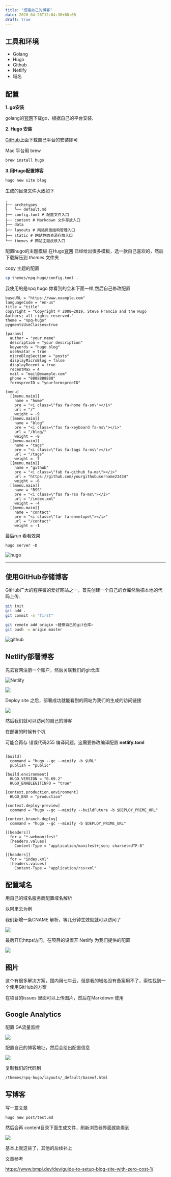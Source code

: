 ```yaml
---
title: "搭建自己的博客"
date: 2020-04-26T12:04:30+08:00
draft: true
---
```




## 工具和环境 

- Golang
- Hugo
- Github
- Netlify
- 域名






## 配置
**1. go安装**

golang的[官网](https://golang.org/dl/)下载go，根据自己的平台安装.

**2. Hugo 安装**

[GitHub](https://github.com/gohugoio/hugo/releases)上面下载自己平台的安装即可

Mac 平台用 brew

``` bash
brew install hugo
```

**3.用Hugo配置博客**

```bash
hugo new site blog
```
生成的目录文件大致如下
```fallback
.
├── archetypes
│   └── default.md
├── config.toml # 配置文件入口
├── content # Markdown 文件存放入口
├── data
├── layouts # 网站页面结构管理入口
├── static # 网站静态资源存放入口
└── themes # 网站主题皮肤入口
```
配置hugo的主题模板
在Hugo[官网](https://themes.gohugo.io/) 已经给出很多模板，选一款自己喜欢的，然后下载解压到 *themes* 文件夹

copy 主题的配置

```bash
cp themes/npq-hugo/config.toml .
```

我使用的是npq hugo 你看到的会和下面一样,然后自己修改配置

```
baseURL = "https://www.example.com"
languageCode = "en-us"
title = "title"
copyright = "Copyright © 2008–2019, Steve Francia and the Hugo Authors; all rights reserved."
theme = "npq-hugo"
pygmentsUseClasses=true

[params]
  author = "your name"
  description = "your description"
  keywords = "hugo blog"
  useAvatar = true
  microBlogSection = "posts"
  displayMicroBlog = false
  displayRecent = true
  recentMax = 4
  mail = "mail@example.com"
  phone = "8888888888"
  formspreeID = "yourformspreeID"

[menu]
  [[menu.main]]
    name = "home"
    pre = "<i class=\"fas fa-home fa-sm\"></i>"
    url = "/"
    weight = -9 
  [[menu.main]]
    name = "blog"
    pre = "<i class=\"fas fa-keyboard fa-ms\"></i>"
    url = "/blog/"
    weight = -8
  [[menu.main]]
    name = "tags"
    pre = "<i class=\"fas fa-tags fa-ms\"></i>"
    url = "/tags"
    weight = -7 
  [[menu.main]]
    name = "github"
    pre = "<i class=\"fab fa-github fa-ms\"></i>"
    url = "https://github.com/yourgithubusername23434"
    weight = -6 
  [[menu.main]]
    name = "RSS"
    pre = "<i class=\"fas fa-rss fa-ms\"></i>"
    url = "/index.xml"
    weight = -4 
  [[menu.main]]
    name = "contact"
    pre = "<i class=\"far fa-envelope\"></i>"
    url = "/contact"
    weight = -1 

```

最后run 看看效果

```
hugo server -D
```

![hugo](https://raw.githubusercontent.com/saadnpq/npq-hugo/master/images/screenshot.png)





------

## 使用GitHub存储博客



GitHub广大的程序猿的爱好网站之一，首先创建一个自己的仓库然后把本地的代码上传.

```bash
git init
git add .
git commit -m "first"

git remote add origin <替换自己的git仓库>
git push -u origin master

```

![github](https://user-images.githubusercontent.com/39219403/80298943-6882da80-87c3-11ea-97f7-8691a20dc80e.png)

## Netlify部署博客

先去官网注册一个账户，然后关联我们的git仓库

![Netlify](https://user-images.githubusercontent.com/39219403/80299080-38880700-87c4-11ea-9fa3-04664b5733bd.png)

![](https://user-images.githubusercontent.com/39219403/80299146-ae8c6e00-87c4-11ea-8277-01036b31e3d2.png)

Deploy site 之后，部署成功就能看到的网站为我们的生成的访问链接

![](https://user-images.githubusercontent.com/39219403/80299192-02975280-87c5-11ea-9067-3aa6a6571fa3.png)

然后我们就可以访问的自己的博客

在部署的时候有个坑

可能会再存 错误代码255 编译问题，这需要修改编译配置 **netlify.toml**

```
  
[build]
  command = "hugo --gc --minify -b $URL"
  publish = "public"

[build.environment]
  HUGO_VERSION = "0.69.2"
  HUGO_ENABLEGITINFO = "true"

[context.production.environment]
  HUGO_ENV = "production"

[context.deploy-preview]
  command = "hugo --gc --minify --buildFuture -b $DEPLOY_PRIME_URL"

[context.branch-deploy]
  command = "hugo --gc --minify -b $DEPLOY_PRIME_URL"

[[headers]]
  for = "*.webmanifest"
  [headers.values]
    Content-Type = "application/manifest+json; charset=UTF-8"

[[headers]]
  for = "index.xml"
  [headers.values]
    Content-Type = "application/rss+xml"
```



## 配置域名

用自己的域名服务商配置域名解析

以阿里云为例

我们新增一条CNAME 解析，等几分钟生效就就可以访问了

![](https://user-images.githubusercontent.com/39219403/80299311-feb80000-87c5-11ea-9ff2-1c0f283f1c0d.png)



最后开启https访问，在项目的设置开 Netlify 为我们提供的配置

![](https://user-images.githubusercontent.com/39219403/80299376-738b3a00-87c6-11ea-9a3a-23fea01adf99.png)

## 图片

这个有很多解决方案，国内用七牛云，但是我的域名没有备案用不了，索性找到一个使用GitHub的方案

在项目的issues 里面可以上传图片，然后在Markdown 使用



## Google Analytics

配置 GA流量监控

![](https://user-images.githubusercontent.com/39219403/80299735-4ee49180-87c9-11ea-8362-ebea32b148a3.png)

配置自己的博客地址，然后会给出配置信息

![](https://user-images.githubusercontent.com/39219403/80299771-9c60fe80-87c9-11ea-89fb-519c783f8658.png)



复制我们的代码到

```
/themes/npq-hugo/layouts/_default/baseof.html
```



## 写博客

写一篇文章

```
hugo new post/test.md
```

然后会再 content目录下面生成文件，刷新浏览器界面就能看到

![](https://user-images.githubusercontent.com/39219403/80299649-a1717e00-87c8-11ea-87d4-dd7eddbda7c2.png)

基本上就这些了，其他的后续补上



文章参考

https://www.bmpi.dev/dev/guide-to-setup-blog-site-with-zero-cost-1/